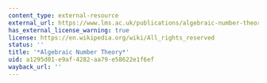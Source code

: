 ```yaml
---
content_type: external-resource
external_url: https://www.lms.ac.uk/publications/algebraic-number-theory
has_external_license_warning: true
license: https://en.wikipedia.org/wiki/All_rights_reserved
status: ''
title: '*Algebraic Number Theory*'
uid: a1295d01-e9af-4282-aa79-e58622e1f6ef
wayback_url: ''
---
```

